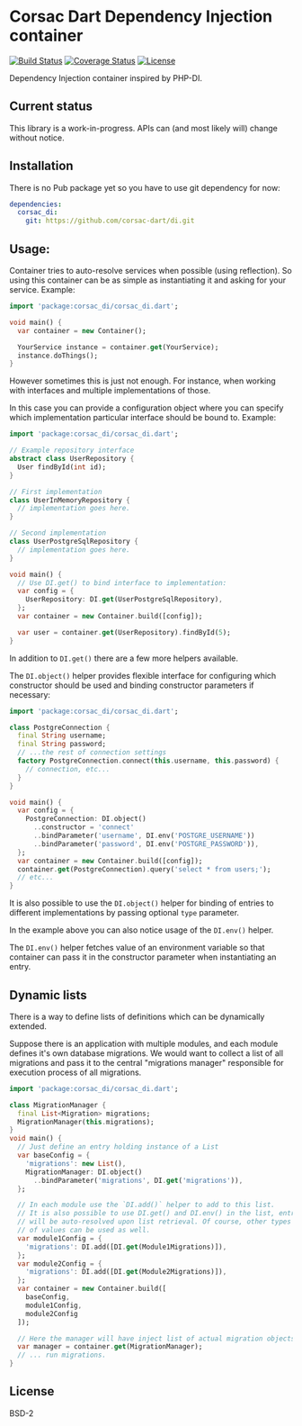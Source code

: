 # Corsac Dart Dependency Injection container

[![Build Status](https://img.shields.io/travis-ci/corsac-dart/di.svg?branch=master&style=flat-square)](https://travis-ci.org/corsac-dart/di)
[![Coverage Status](https://img.shields.io/coveralls/corsac-dart/di.svg?branch=master&style=flat-square)](https://coveralls.io/github/corsac-dart/di?branch=master)
[![License](https://img.shields.io/badge/license-BSD--2-blue.svg?style=flat-square)](https://raw.githubusercontent.com/corsac-dart/di/master/LICENSE)


Dependency Injection container inspired by PHP-DI.

## Current status

This library is a work-in-progress. APIs can (and most likely will) change
without notice.

## Installation

There is no Pub package yet so you have to use git dependency for now:

```yaml
dependencies:
  corsac_di:
    git: https://github.com/corsac-dart/di.git
```


## Usage:

Container tries to auto-resolve services when possible (using reflection). So
using this container can be as simple as instantiating it and asking for your
service. Example:

```dart
import 'package:corsac_di/corsac_di.dart';

void main() {
  var container = new Container();

  YourService instance = container.get(YourService);
  instance.doThings();
}
```

However sometimes this is just not enough. For instance, when working with
interfaces and multiple implementations of those.

In this case you can provide a configuration object where you can specify
which implementation particular interface should be bound to. Example:

```dart
import 'package:corsac_di/corsac_di.dart';

// Example repository interface
abstract class UserRepository {
  User findById(int id);
}

// First implementation
class UserInMemoryRepository {
  // implementation goes here.
}

// Second implementation
class UserPostgreSqlRepository {
  // implementation goes here.
}

void main() {
  // Use DI.get() to bind interface to implementation:
  var config = {
    UserRepository: DI.get(UserPostgreSqlRepository),
  };
  var container = new Container.build([config]);

  var user = container.get(UserRepository).findById(5);
}
```

In addition to `DI.get()` there are a few more helpers available.

The `DI.object()` helper provides flexible interface for configuring which
constructor should be used and binding constructor parameters if necessary:

```dart
import 'package:corsac_di/corsac_di.dart';

class PostgreConnection {
  final String username;
  final String password;
  // ...the rest of connection settings
  factory PostgreConnection.connect(this.username, this.password) {
    // connection, etc...
  }
}

void main() {
  var config = {
    PostgreConnection: DI.object()
      ..constructor = 'connect'
      ..bindParameter('username', DI.env('POSTGRE_USERNAME'))
      ..bindParameter('password', DI.env('POSTGRE_PASSWORD')),
  };
  var container = new Container.build([config]);
  container.get(PostgreConnection).query('select * from users;');
  // etc...
}
```

It is also possible to use the `DI.object()` helper for binding of entries to
different implementations by passing optional `type` parameter.

In the example above you can also notice usage of the `DI.env()` helper.

The `DI.env()` helper fetches value of an environment variable so that container
can pass it in the constructor parameter when instantiating an entry.

## Dynamic lists

There is a way to define lists of definitions which can be dynamically extended.

Suppose there is an application with multiple modules, and each module
defines it's own database migrations. We would want to collect a list of all
migrations and pass it to the central "migrations manager" responsible for
execution process of all migrations.

```dart
import 'package:corsac_di/corsac_di.dart';

class MigrationManager {
  final List<Migration> migrations;
  MigrationManager(this.migrations);
}
void main() {
  // Just define an entry holding instance of a List
  var baseConfig = {
    'migrations': new List(),
    MigrationManager: DI.object()
      ..bindParameter('migrations', DI.get('migrations')),
  };

  // In each module use the `DI.add()` helper to add to this list.
  // It is also possible to use DI.get() and DI.env() in the list, entries
  // will be auto-resolved upon list retrieval. Of course, other types
  // of values can be used as well.
  var module1Config = {
    'migrations': DI.add([DI.get(Module1Migrations)]),
  };
  var module2Config = {
    'migrations': DI.add([DI.get(Module2Migrations)]),
  };
  var container = new Container.build([
    baseConfig,
    module1Config,
    module2Config
  ]);

  // Here the manager will have inject list of actual migration objects.
  var manager = container.get(MigrationManager);
  // ... run migrations.
}
```

## License

BSD-2
